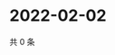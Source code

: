 # 2022-02-02

共 0 条

<!-- BEGIN WEIBO -->
<!-- 最后更新时间 Wed Feb 02 2022 00:12:33 GMT+0800 (China Standard Time) -->

<!-- END WEIBO -->
